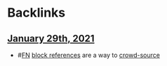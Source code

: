 
# Backlinks
## [January 29th, 2021](<January 29th, 2021.md>)
- #[FN](<FN.md>) [block references](<block references.md>) are a way to [crowd-source](<crowd-source.md>)

